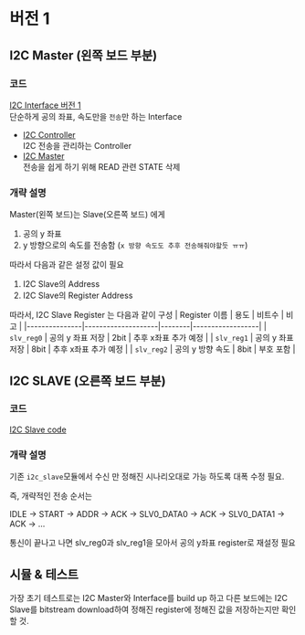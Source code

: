 # 버전 1
## I2C Master (왼쪽 보드 부분)
### 코드
[I2C Interface 버전 1](./I2C_Intf_V00.sv)  
단순하게 공의 좌표, 속도만을 `전송`만 하는 Interface  
- [I2C Controller](./I2C_Controller.sv)  
    I2C 전송을 관리하는 Controller
- [I2C Master](./I2C_Master.sv)  
    전송을 쉽게 하기 위해 READ 관련 STATE 삭제


### 개략 설명
Master(왼쪽 보드)는 Slave(오른쪽 보드) 에게  

1) 공의 y 좌표  
2) y 방향으로의 속도를 전송함 (`x 방향 속도도 추후 전송해줘야할듯 ㅠㅠ`)

따라서 다음과 같은 설정 값이 필요
1. I2C Slave의 Address
2. I2C Slave의 Register Address

따라서, I2C Slave Register 는 다음과 같이 구성
| Register 이름 | 용도               | 비트수 | 비고             |
|---------------|--------------------|--------|------------------|
| `slv_reg0`    | 공의 y 좌표 저장   | 2bit  | 추후 x좌표 추가 예정 |
| `slv_reg1`    | 공의 y 좌표 저장   | 8bit  | 추후 x좌표 추가 예정 |
| `slv_reg2`    | 공의 y 방향 속도   | 8bit | 부호 포함        |

## I2C SLAVE (오른쪽 보드 부분)
### 코드
[I2C Slave code](./SLAVE/I2C_Slave.sv)

### 개략 설명
기존 `i2c_slave`모듈에서 수신 만 정해진 시나리오대로 가능 하도록 대폭 수정 필요.

즉, 개략적인 전송 순서는

IDLE -> START -> ADDR -> ACK ->  SLV0_DATA0 -> ACK -> SLV0_DATA1 -> ACK -> ...

통신이 끝나고 나면 slv_reg0과 slv_reg1을 모아서 공의 y좌표 register로 재설정 필요


## 시뮬 & 테스트
가장 초기 테스트로는 I2C Master와 Interface를 build up 하고 다른 보드에는 I2C Slave를 bitstream download하여 정해진 register에 정해진 값을 저장하는지만 확인 할 것.

